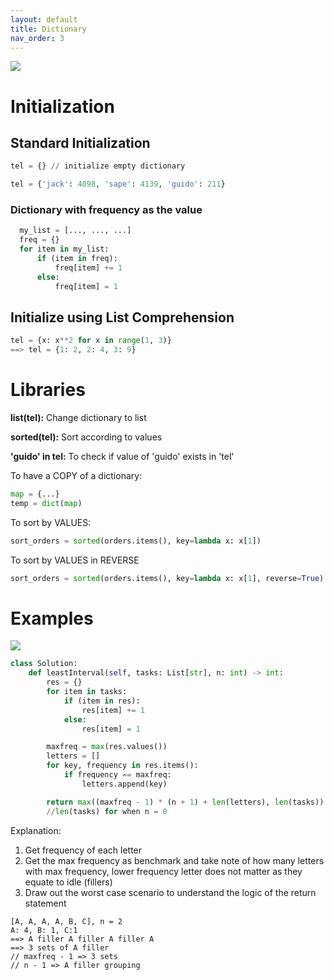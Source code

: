 ```yaml
---
layout: default
title: Dictionary
nav_order: 3
---
```



![]({{site.url}}/{{site.baseurl}}/assets/images/dict-2.JPG)


# Initialization

## Standard Initialization

```python
tel = {} // initialize empty dictionary

tel = {'jack': 4098, 'sape': 4139, 'guido': 211}
```

### Dictionary with frequency as the value

```python
  my_list = [..., ..., ...]
  freq = {}
  for item in my_list:
      if (item in freq):
          freq[item] += 1
      else:
          freq[item] = 1
```

## Initialize using List Comprehension

```python
tel = {x: x**2 for x in range(1, 3)}
==> tel = {1: 2, 2: 4, 3: 9}
```

# Libraries

**list(tel):** Change dictionary to list

**sorted(tel):** Sort according to values

**'guido' in tel:** To check if value of 'guido' exists in 'tel'

To have a COPY of a dictionary:

```python
map = {...}
temp = dict(map)
```

To sort by VALUES:

```python
sort_orders = sorted(orders.items(), key=lambda x: x[1])
```

To sort by VALUES in REVERSE

```python
sort_orders = sorted(orders.items(), key=lambda x: x[1], reverse=True)
```

# Examples

![]({{site.url}}/{{site.baseurl}}/assets/images/dict-1.JPG)

```python
class Solution:
    def leastInterval(self, tasks: List[str], n: int) -> int:
        res = {}
        for item in tasks:
            if (item in res):
                res[item] += 1
            else:
                res[item] = 1

        maxfreq = max(res.values())
        letters = []
        for key, frequency in res.items():
            if frequency == maxfreq:
                letters.append(key)

        return max((maxfreq - 1) * (n + 1) + len(letters), len(tasks))
        //len(tasks) for when n = 0
```

Explanation:

1. Get frequency of each letter
2. Get the max frequency as benchmark and take note of how many letters with max frequency, lower frequency letter does not matter as they equate to idle (fillers)
3. Draw out the worst case scenario to understand the logic of the return statement

```
[A, A, A, A, B, C], n = 2
A: 4, B: 1, C:1
==> A filler A filler A filler A
==> 3 sets of A filler
// maxfreq - 1 => 3 sets
// n - 1 => A filler grouping
```
